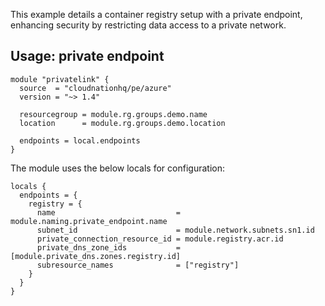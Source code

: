 This example details a container registry setup with a private endpoint, enhancing security by restricting data access to a private network.

## Usage: private endpoint

```hcl
module "privatelink" {
  source  = "cloudnationhq/pe/azure"
  version = "~> 1.4"

  resourcegroup = module.rg.groups.demo.name
  location      = module.rg.groups.demo.location

  endpoints = local.endpoints
}
```

The module uses the below locals for configuration:

```hcl
locals {
  endpoints = {
    registry = {
      name                           = module.naming.private_endpoint.name
      subnet_id                      = module.network.subnets.sn1.id
      private_connection_resource_id = module.registry.acr.id
      private_dns_zone_ids           = [module.private_dns.zones.registry.id]
      subresource_names              = ["registry"]
    }
  }
}
```
